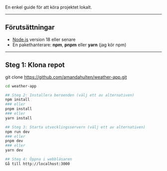 En enkel guide för att köra projektet lokalt.

---

## Förutsättningar
- [Node.js](https://nodejs.org/) version 18 eller senare  
- En pakethanterare: **npm**, **pnpm** eller **yarn** (jag kör npm)

---

## Steg 1: Klona repot
git clone https://github.com/amandahulten/weather-app.git
```bash
cd weather-app

## Steg 2: Installera beroenden (välj ett av alternativen)
npm install
### eller
pnpm install
### eller
yarn install

## Steg 3: Starta utvecklingsservern (välj ett av alternativen)
npm run dev
### eller
pnpm dev
### eller
yarn dev

## Steg 4: Öppna i webbläsaren
Gå till http://localhost:3000


